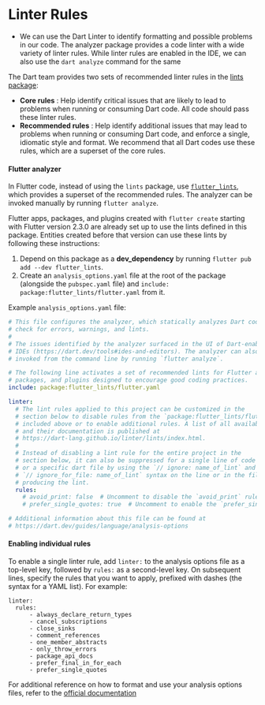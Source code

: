 # Linter Rules

- We can use the Dart Linter to identify formatting and possible problems in our code. The analyzer package provides a code linter with a wide variety of linter rules. While linter rules are enabled in the IDE, we can also use the `dart analyze` command for the same

The Dart team provides two sets of recommended linter rules in the [lints package](https://pub.dev/packages/lints):

- **Core rules** : Help identify critical issues that are likely to lead to problems when running or consuming Dart code. All code should pass these linter rules.
- **Recommended rules** : Help identify additional issues that may lead to problems when running or consuming Dart code, and enforce a single, idiomatic style and format. We recommend that all Dart codes use these rules, which are a superset of the core rules.

#### Flutter analyzer

In Flutter code, instead of using the `lints` package, use [`flutter_lints`](https://pub.dev/packages/flutter_lints), which provides a superset of the recommended rules. The analyzer can be invoked manually by running `flutter analyze`.

Flutter apps, packages, and plugins created with  `flutter create`  starting with Flutter version 2.3.0 are already set up to use the lints defined in this package. Entities created before that version can use these lints by following these instructions:

1.  Depend on this package as a  **dev_dependency**  by running  `flutter pub add --dev flutter_lints`.
2.  Create an  `analysis_options.yaml`  file at the root of the package (alongside the  `pubspec.yaml`  file) and  `include: package:flutter_lints/flutter.yaml`  from it.

Example `analysis_options.yaml` file:

```yaml
# This file configures the analyzer, which statically analyzes Dart code to
# check for errors, warnings, and lints.
#
# The issues identified by the analyzer surfaced in the UI of Dart-enabled
# IDEs (https://dart.dev/tools#ides-and-editors). The analyzer can also be
# invoked from the command line by running `flutter analyze`.

# The following line activates a set of recommended lints for Flutter apps,
# packages, and plugins designed to encourage good coding practices.
include: package:flutter_lints/flutter.yaml

linter:
  # The lint rules applied to this project can be customized in the
  # section below to disable rules from the `package:flutter_lints/flutter.yaml`
  # included above or to enable additional rules. A list of all available lints
  # and their documentation is published at
  # https://dart-lang.github.io/linter/lints/index.html.
  #
  # Instead of disabling a lint rule for the entire project in the
  # section below, it can also be suppressed for a single line of code
  # or a specific dart file by using the `// ignore: name_of_lint` and
  # `// ignore_for_file: name_of_lint` syntax on the line or in the file
  # producing the lint.
  rules:
    # avoid_print: false  # Uncomment to disable the `avoid_print` rule
    # prefer_single_quotes: true  # Uncomment to enable the `prefer_single_quotes` rule

# Additional information about this file can be found at
# https://dart.dev/guides/language/analysis-options
```

#### Enabling individual rules
To enable a single linter rule, add `linter:` to the analysis options file as a top-level key, followed by `rules:` as a second-level key. On subsequent lines, specify the rules that you want to apply, prefixed with dashes (the syntax for a YAML list). For example:
```
linter:
  rules:
	  - always_declare_return_types 
	  - cancel_subscriptions 
	  - close_sinks 
	  - comment_references 
	  - one_member_abstracts 
	  - only_throw_errors 
	  - package_api_docs 
	  - prefer_final_in_for_each 
	  - prefer_single_quotes
  ```
 
 For additional reference on how to format and use your analysis options files, refer to the [official documentation](https://dart.dev/guides/language/analysis-options#individual-rules)